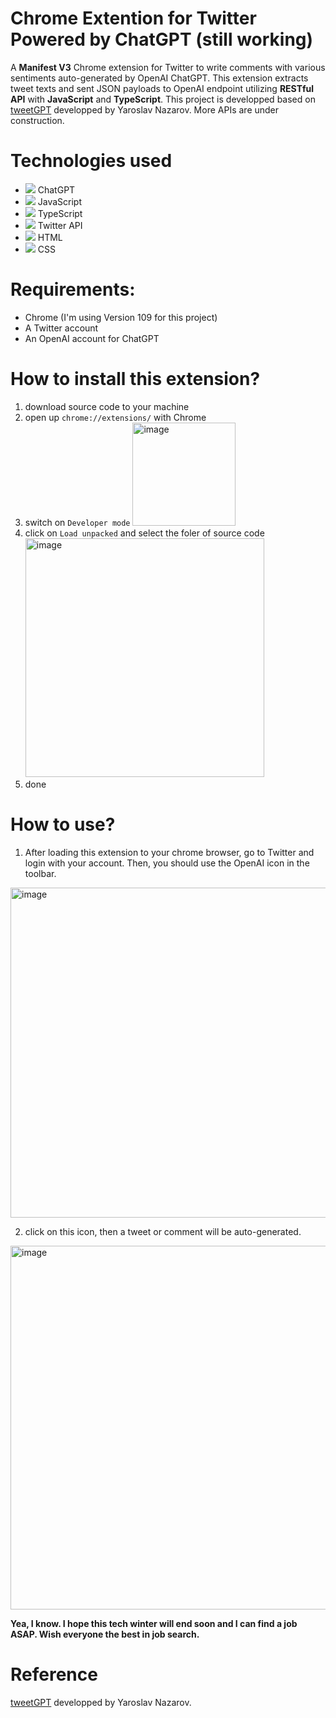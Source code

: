 # Chrome Extention for Twitter Powered by ChatGPT (still working)
 A **Manifest V3** Chrome extension for Twitter to write comments with various sentiments auto-generated by OpenAI ChatGPT. This extension extracts tweet texts and sent JSON payloads to OpenAI endpoint utilizing **RESTful API** with **JavaScript** and **TypeScript**. This project is developped based on [tweetGPT](https://github.com/yaroslav-n/tweetGPT) developped by Yaroslav Nazarov. More APIs are under construction.
 
# Technologies used
<!-- [![My Skills](https://skillicons.dev/icons?i=py,flask,react,js,html,mysql,mongodb&perline=10)](https://skillicons.dev) -->

- ![](https://github.com/WilliamGQW/Chrome-Extention-Twitter-OpenAI/blob/main/icons/openai-32.png) ChatGPT
- ![](https://skillicons.dev/icons?i=js&perline=10) JavaScript
- ![](https://skillicons.dev/icons?i=ts&perline=10) TypeScript
- ![](https://skillicons.dev/icons?i=twitter&perline=10) Twitter API
- ![](https://skillicons.dev/icons?i=html&perline=10) HTML
- ![](https://skillicons.dev/icons?i=css&perline=10) CSS

# Requirements:
- Chrome (I'm using Version 109 for this project)
- A Twitter account
- An OpenAI account for ChatGPT

# How to install this extension?
1. download source code to your machine
2. open up `chrome://extensions/` with Chrome
3. switch on `Developer mode` <img width="165" alt="image" src="https://user-images.githubusercontent.com/18302400/215185985-7dd56661-0c8a-4d51-a5be-5a08d4de15e9.png">
4. click on `Load unpacked` and select the foler of source code <img width="382" alt="image" src="https://user-images.githubusercontent.com/18302400/215186131-933d24bf-39ac-4d82-a078-cbf271370e99.png">
5. done

# How to use?
1. After loading this extension to your chrome browser, go to Twitter and login with your account. Then, you should use the OpenAI icon in the toolbar. 

<img width="528" alt="image" src="https://user-images.githubusercontent.com/18302400/215228931-6e14ca5a-0211-4b25-8b9a-0e2421bc4f5c.png">

2. click on this icon, then a tweet or comment will be auto-generated.
<img width="582" alt="image" src="https://user-images.githubusercontent.com/18302400/215228531-b3463b32-e91f-4c5f-8ac6-84653f225398.png">
 
 
 
**Yea, I know. I hope this tech winter will end soon and I can find a job ASAP. Wish everyone the best in job search.**

# Reference
[tweetGPT](https://github.com/yaroslav-n/tweetGPT) developped by Yaroslav Nazarov.

 
